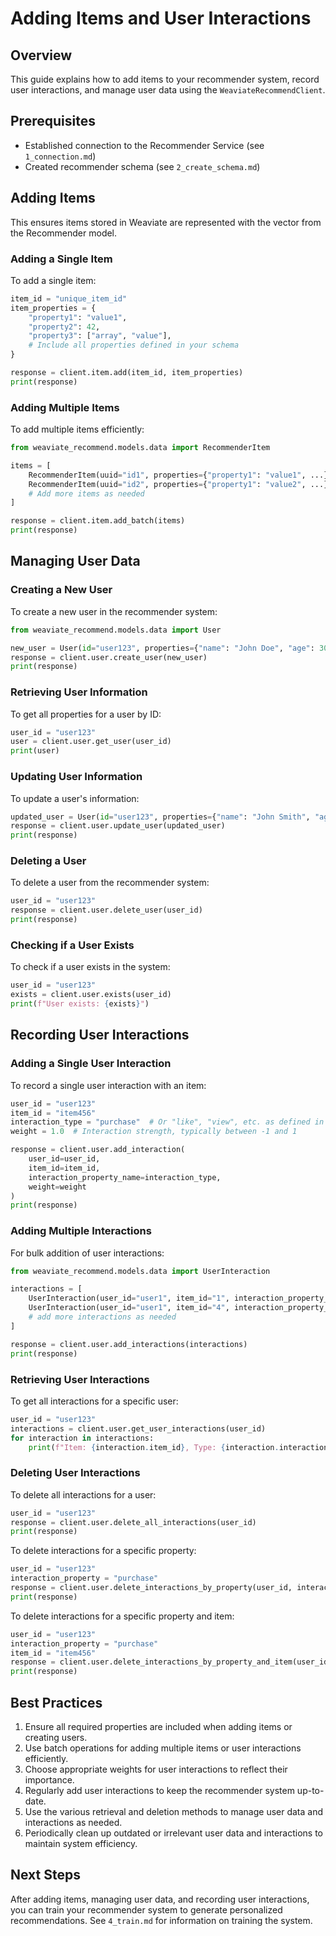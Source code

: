 # Adding Items and User Interactions

## Overview

This guide explains how to add items to your recommender system, record user interactions, and manage user data using the `WeaviateRecommendClient`.

## Prerequisites

- Established connection to the Recommender Service (see `1_connection.md`)
- Created recommender schema (see `2_create_schema.md`)

## Adding Items

This ensures items stored in Weaviate are represented with the vector from the Recommender model.

### Adding a Single Item

To add a single item:

```python
item_id = "unique_item_id"
item_properties = {
    "property1": "value1",
    "property2": 42,
    "property3": ["array", "value"],
    # Include all properties defined in your schema
}

response = client.item.add(item_id, item_properties)
print(response)
```

### Adding Multiple Items

To add multiple items efficiently:

```python
from weaviate_recommend.models.data import RecommenderItem

items = [
    RecommenderItem(uuid="id1", properties={"property1": "value1", ...}),
    RecommenderItem(uuid="id2", properties={"property1": "value2", ...}),
    # Add more items as needed
]

response = client.item.add_batch(items)
print(response)
```

## Managing User Data

### Creating a New User

To create a new user in the recommender system:

```python
from weaviate_recommend.models.data import User

new_user = User(id="user123", properties={"name": "John Doe", "age": 30})
response = client.user.create_user(new_user)
print(response)
```

### Retrieving User Information

To get all properties for a user by ID:

```python
user_id = "user123"
user = client.user.get_user(user_id)
print(user)
```

### Updating User Information

To update a user's information:

```python
updated_user = User(id="user123", properties={"name": "John Smith", "age": 31})
response = client.user.update_user(updated_user)
print(response)
```

### Deleting a User

To delete a user from the recommender system:

```python
user_id = "user123"
response = client.user.delete_user(user_id)
print(response)
```

### Checking if a User Exists

To check if a user exists in the system:

```python
user_id = "user123"
exists = client.user.exists(user_id)
print(f"User exists: {exists}")
```

## Recording User Interactions

### Adding a Single User Interaction

To record a single user interaction with an item:

```python
user_id = "user123"
item_id = "item456"
interaction_type = "purchase"  # Or "like", "view", etc. as defined in your schema
weight = 1.0  # Interaction strength, typically between -1 and 1

response = client.user.add_interaction(
    user_id=user_id,
    item_id=item_id,
    interaction_property_name=interaction_type,
    weight=weight
)
print(response)
```

### Adding Multiple Interactions

For bulk addition of user interactions:

```python
from weaviate_recommend.models.data import UserInteraction

interactions = [
    UserInteraction(user_id="user1", item_id="1", interaction_property_name="purchase", weight=1.0),
    UserInteraction(user_id="user1", item_id="4", interaction_property_name="purchase", weight=0.5),
    # add more interactions as needed
]

response = client.user.add_interactions(interactions)
print(response)
```

### Retrieving User Interactions

To get all interactions for a specific user:

```python
user_id = "user123"
interactions = client.user.get_user_interactions(user_id)
for interaction in interactions:
    print(f"Item: {interaction.item_id}, Type: {interaction.interaction_property_name}, Weight: {interaction.weight}")
```

### Deleting User Interactions

To delete all interactions for a user:

```python
user_id = "user123"
response = client.user.delete_all_interactions(user_id)
print(response)
```

To delete interactions for a specific property:

```python
user_id = "user123"
interaction_property = "purchase"
response = client.user.delete_interactions_by_property(user_id, interaction_property)
print(response)
```

To delete interactions for a specific property and item:

```python
user_id = "user123"
interaction_property = "purchase"
item_id = "item456"
response = client.user.delete_interactions_by_property_and_item(user_id, interaction_property, item_id)
print(response)
```

## Best Practices

1. Ensure all required properties are included when adding items or creating users.
2. Use batch operations for adding multiple items or user interactions efficiently.
3. Choose appropriate weights for user interactions to reflect their importance.
4. Regularly add user interactions to keep the recommender system up-to-date.
5. Use the various retrieval and deletion methods to manage user data and interactions as needed.
6. Periodically clean up outdated or irrelevant user data and interactions to maintain system efficiency.

## Next Steps

After adding items, managing user data, and recording user interactions, you can train your recommender system to generate personalized recommendations. See `4_train.md` for information on training the system.
